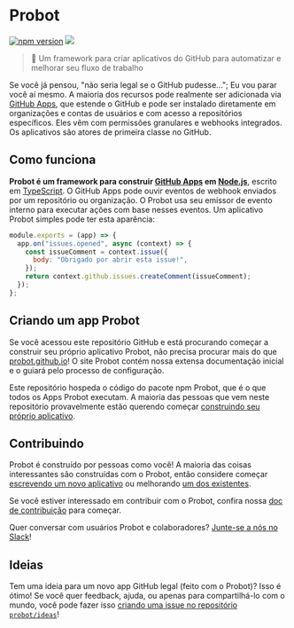 # Probot

[![npm version](https://img.shields.io/npm/v/probot.svg)](https://www.npmjs.com/package/probot) [![](https://img.shields.io/twitter/follow/ProbotTheRobot.svg?style=social&logo=twitter&label=Follow)](https://twitter.com/ProbotTheRobot)

> 🤖 Um framework para criar aplicativos do GitHub para automatizar e melhorar seu fluxo de trabalho

Se você já pensou, "não seria legal se o GitHub pudesse..."; Eu vou parar você aí mesmo. A maioria dos recursos pode realmente ser adicionada via [GitHub Apps](https://developer.github.com/apps/), que estende o GitHub e pode ser instalado diretamente em organizações e contas de usuários e com acesso a repositórios específicos. Eles vêm com permissões granulares e webhooks integrados. Os aplicativos são atores de primeira classe no GitHub.

## Como funciona

**Probot é um framework para construir [GitHub Apps](http://developer.github.com/apps) em [Node.js](https://nodejs.org/)**, escrito em [TypeScript](https://www.typescriptlang.org/). O GitHub Apps pode ouvir eventos de webhook enviados por um repositório ou organização. O Probot usa seu emissor de evento interno para executar ações com base nesses eventos. Um aplicativo Probot simples pode ter esta aparência:

```js
module.exports = (app) => {
  app.on("issues.opened", async (context) => {
    const issueComment = context.issue({
      body: "Obrigado por abrir esta issue!",
    });
    return context.github.issues.createComment(issueComment);
  });
};
```

## Criando um app Probot

Se você acessou este repositório GitHub e está procurando começar a construir seu próprio aplicativo Probot, não precisa procurar mais do que [probot.github.io](https://probot.github.io/docs/)! O site Probot contém nossa extensa documentação inicial e o guiará pelo processo de configuração.

Este repositório hospeda o código do pacote npm Probot, que é o que todos os Apps Probot executam. A maioria das pessoas que vem neste repositório provavelmente estão querendo começar [construindo seu próprio aplicativo](https://probot.github.io/docs/).

## Contribuindo

Probot é construído por pessoas como você! A maioria das coisas interessantes são construídas com o Probot, então considere começar [escrevendo um novo aplicativo](https://probot.github.io/docs/) ou melhorando [um dos existentes](https://github.com/search?q=topic%3Aprobot-app&type=Repositories).

Se você estiver interessado em contribuir com o Probot, confira nossa [doc de contribuição](CONTRIBUTING.md) para começar.

Quer conversar com usuários Probot e colaboradores? [Junte-se a nós no Slack](https://probot-slackin.herokuapp.com/)!

## Ideias

Tem uma ideia para um novo app GitHub legal (feito com o Probot)? Isso é ótimo! Se você quer feedback, ajuda, ou apenas para compartilhá-lo com o mundo, você pode fazer isso [criando uma issue no repositório `probot/ideas`](https://github.com/probot/ideas/issues/new)!
